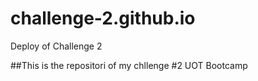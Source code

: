 # challenge-2.github.io
Deploy of Challenge 2

##This is the repositori of my chllenge #2 UOT Bootcamp
